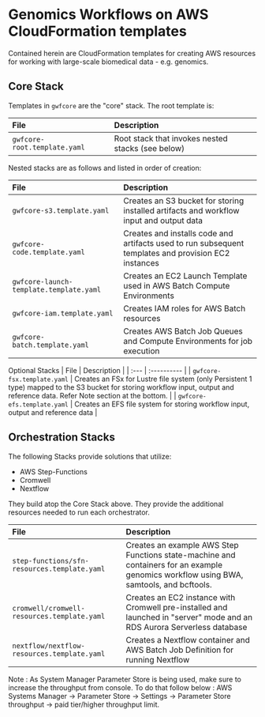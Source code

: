 # Genomics Workflows on AWS CloudFormation templates

Contained herein are CloudFormation templates for creating AWS resources for working with large-scale biomedical data - e.g. genomics.

## Core Stack

Templates in `gwfcore` are the "core" stack.  The root template is:

| File | Description |
| :--- | :---------- |
| `gwfcore-root.template.yaml` | Root stack that invokes nested stacks (see below) |

Nested stacks are as follows and listed in order of creation:

| File | Description |
| :--- | :---------- |
| `gwfcore-s3.template.yaml` | Creates an S3 bucket for storing installed artifacts and workflow input and output data |
| `gwfcore-code.template.yaml` | Creates and installs code and artifacts used to run subsequent templates and provision EC2 instances |
| `gwfcore-launch-template.template.yaml` | Creates an EC2 Launch Template used in AWS Batch Compute Environments |
| `gwfcore-iam.template.yaml` | Creates IAM roles for AWS Batch resources |
| `gwfcore-batch.template.yaml` | Creates AWS Batch Job Queues and Compute Environments for job execution |

Optional Stacks
| File | Description |
| :--- | :---------- |
| `gwfcore-fsx.template.yaml` | Creates an FSx for Lustre file system (only Persistent 1 type) mapped to the S3 bucket for storing workflow input, output and reference data. Refer Note section at the bottom. |
| `gwfcore-efs.template.yaml` | Creates an EFS file system for storing workflow input, output and reference data |

## Orchestration Stacks

The following Stacks provide solutions that utilize:

* AWS Step-Functions
* Cromwell
* Nextflow

They build atop the Core Stack above. They provide the additional resources needed to run each orchestrator.

| File | Description |
| :--- | :---------- |
| `step-functions/sfn-resources.template.yaml` | Creates an example AWS Step Functions state-machine and containers for an example genomics workflow using BWA, samtools, and bcftools. |
| `cromwell/cromwell-resources.template.yaml` | Creates an EC2 instance with Cromwell pre-installed and launched in "server" mode and an RDS Aurora Serverless database |
| `nextflow/nextflow-resources.template.yaml` | Creates a Nextflow container and AWS Batch Job Definition for running Nextflow |


Note : As System Manager Parameter Store is being used, make sure to increase the throughput from console. To do that follow below :
AWS Systems Manager -> Parameter Store -> Settings -> Parameter Store throughput -> paid tier/higher throughput limit.